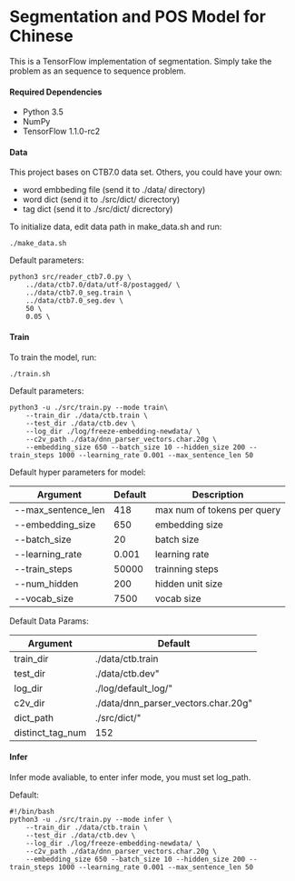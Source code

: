 # Segmentation and POS Model for Chinese

This is a TensorFlow implementation of segmentation. Simply
take the problem as an sequence to sequence problem.

#### Required Dependencies

 * Python 3.5
 * NumPy
 * TensorFlow 1.1.0-rc2

#### Data

This project bases on CTB7.0 data set.
Others, you could have your own:
   * word embbeding file (send it to ./data/ directory)
   * word dict (send it to ./src/dict/ dicrectory)
   * tag dict (send it to ./src/dict/ dicrectory)

To initialize data, edit data path in make_data.sh and run:
```
./make_data.sh
```
Default parameters:
```
python3 src/reader_ctb7.0.py \
    ../data/ctb7.0/data/utf-8/postagged/ \
    ../data/ctb7.0_seg.train \
    ../data/ctb7.0_seg.dev \
    50 \
    0.05 \
```
#### Train
To train the model, run:
```
./train.sh
```
Default parameters:
```
python3 -u ./src/train.py --mode train\
    --train_dir ./data/ctb.train \
	--test_dir ./data/ctb.dev \
	--log_dir ./log/freeze-embedding-newdata/ \
	--c2v_path ./data/dnn_parser_vectors.char.20g \
	--embedding_size 650 --batch_size 10 --hidden_size 200 --train_steps 1000 --learning_rate 0.001 --max_sentence_len 50
```




Default hyper parameters for model:

Argument | Default | Description
--- | --- | ---
--max_sentence_len|418|max num of tokens per query
--embedding_size|650|embedding size
--batch_size|20|batch size
--learning_rate|0.001|learning rate
--train_steps|50000|trainning steps
--num_hidden|200|hidden unit size
--vocab_size|7500|vocab size

Default Data Params:

Argument | Default
--- | --- 
train_dir|./data/ctb.train
test_dir|./data/ctb.dev"
log_dir|./log/default_log/"
c2v_dir|./data/dnn_parser_vectors.char.20g"
dict_path|./src/dict/"
distinct_tag_num|152

#### Infer
Infer mode avaliable, to enter infer mode, you must set log_path.


Default:
```
#!/bin/bash
python3 -u ./src/train.py --mode infer \
    --train_dir ./data/ctb.train \
	--test_dir ./data/ctb.dev \
	--log_dir ./log/freeze-embedding-newdata/ \
	--c2v_path ./data/dnn_parser_vectors.char.20g \
	--embedding_size 650 --batch_size 10 --hidden_size 200 --train_steps 1000 --learning_rate 0.001 --max_sentence_len 50
```
